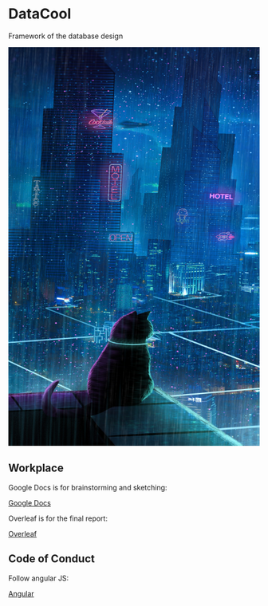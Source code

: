 # DataCool
Framework of the database design
<p align="center">
<img src="logo/black.jpg" alt="black logo" height="800" width="800"/>
</p>

## Workplace
Google Docs is for brainstorming and sketching:

[Google Docs](https://docs.google.com/document/d/1pLODkJ3BuAvV3D7c-RtBZHeG-44H_UBAMOOBTYW4Rfc/edit#heading=h.h1xs1wxbt9t8)

Overleaf is for the final report:

[Overleaf](https://www.overleaf.com/1369976395btwkhxcsqxrs) 

## Code of Conduct

Follow angular JS:

[Angular](https://github.com/angular/angular/blob/22b96b9/CONTRIBUTING.md#-commit-message-guidelines)
